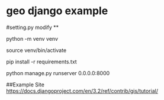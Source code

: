 # geo django example

#setting.py modify **

python -m venv venv

source venv/bin/activate

pip install -r requirements.txt

python manage.py runserver 0.0.0.0:8000

##Example Site
https://docs.djangoproject.com/en/3.2/ref/contrib/gis/tutorial/
